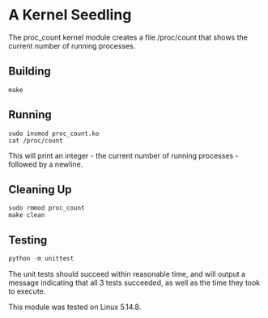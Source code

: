# A Kernel Seedling
The proc_count kernel module creates a file /proc/count that shows the current number of running processes.

## Building
```shell
make
```

## Running
```shell
sudo insmod proc_count.ko
cat /proc/count
```
This will print an integer - the current number of running processes - followed by a newline.

## Cleaning Up
```shell
sudo rmmod proc_count
make clean
```

## Testing
```python
python -m unittest
```
The unit tests should succeed within reasonable time, and will output a message indicating that all 3 tests succeeded, as well as the time they took to execute.

This module was tested on Linux 5.14.8.
